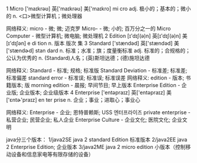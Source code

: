 1 Micro
  ['maɪkrəʊ]  英['maɪkrəʊ]  美['maɪkro]
  mi cro
  adj. 极小的；基本的；微小的
  n. <口>微型计算机；微处理器
  
  网络释义:
  micro - 微; 微; 迈克罗
  Micro- - 微; 小的; 百万分之一的
  Micro Computer - 微型计算机; 微电脑; 微处理机
2 Edition
[ɪ'dɪʃ(ə)n]  英[ɪ'dɪʃ(ə)n]  美[ɪ'dɪʃən]
e di tion
n. 版本
版次
集
3 Standard
  ['stændəd]  英['stændəd]  美['stændɚd]
  stan dard
  n. 标准；水准；旗；度量衡标准
  adj. 标准的；合规格的；公认为优秀的
  n. (Standard)人名；(英)斯坦达德；(德)施坦达德
  
  网络释义:
  Standard - 标准; 规格; 标准版
  Standard Deviation - 标准差; 标准差; 标准偏差
  standard error - 标准误; 标准误; 标准误差
网络释义:
edition - 版本; 书籍版本; 版
morning edition - 晨报; 早间节目; 早上版本
Enterprise Edition - 企业版; 企业版本; 企业级版本
4 Enterprise
  ['entəpraɪz]  英['entəpraɪz]  美['ɛntɚ'praɪz]
  en ter prise
  n. 企业；事业；进取心；事业心
  
  网络释义:
  Enterprise - 企业; 恩特普赖斯; USS 엔터프라이즈
  private enterprise - 私营企业; 民营企业; 私人企业
  Enterprise Culture - 企业文化; 医院文化; 企业文明
  
  
java分三个版本：
1/java2SE  java 2 standard Edition 标准版本
2/java2EE  java 2  Enterprise Edition; 企业版本
3/java2ME  java 2 micro edition 小版本（控制移动设备和信息家电等有限存储的设备）